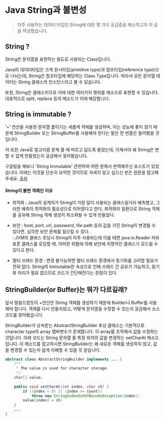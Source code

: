 # Java String과 불변성
> 자주 사용하는 데이터 타입인 String에 대한 몇 가지 궁금증을 해소하고자 이 글을 작성했습니다.


## String ?

String은 문자열을 표현하는 용도로 사용되는 Class입니다.

Java의 데이터타입은 크게 원시타입(primitive type)과 참조타입(reference type)으로 나뉘는데, String은 참조타입에 해당하는 Class Type입니다. 따라서 모든 문자열 데이터는 String 클래스의 인스턴스라고 볼 수 있습니다.

또한, String은 클래스이므로 이에 대한 여러가지 행위를 메소드로 표현할 수 있습니다. 대표적으로 split, replace 등의 메소드가 이에 해당합니다.


## String is immutable ?
'+' 연산을 사용한 문자열 붙이기는 새롭게 객체를 생성하며, 이는 성능에 좋지 않기 때문에 StringBuilder 또는 StringBuffer를 사용해야 한다는 말은 한 번쯤은 들어봤을 것입니다.

저 또한 Java로 알고리즘 문제 풀 때 마르고 닳도록 들었는데, 이제서야 왜 String은 변할 수 없게 만들었는지 궁금해서 찾아봤습니다.

구글링을 해보니 'String Immutable' 관련하여 어떤 분께서 번역해주신 포스트가 있었습니다. 아래는 이것을 단순히 요약한 것이므로 자세히 알고 싶으신 분은 원문을 참고해주세요.
[출처](http://www.mimul.com/pebble/default/2015/10/10/1444466677572.html)

#### String이 불변 객체인 이유

- 최적화
: Java의 설계자가 String이 가장 많이 사용되는 클래스일거라 예측했고, 그러한 예측이 최적화의 필요성으로 이어졌다고 한다. 최적화의 일환으로 String 객체를 공유해 String 객체 생성이 최소화될 수 있게 만들었다. 

- 보안
: host, port, url, password, file path 등의 값을 가진 String이 변경될 수 있다면, 심각한 보안 문제를 일으킬 수 있다. <br>
: JVM의 클래스 로딩시 String이 자주 사용되는데 이를 테면 java.io.Reader 자바 표준 클래스를 로딩할 때, 어떠한 위협에 의해 보안에 치명적인 클래스가 로드될 수 있다고 한다.

- 멀티 쓰레드 환경
: 변경 불가능하면 멀티 쓰레드 환경에서 동기화를 고려할 필요가 전혀 없다. String의 Immutable한 속성으로 인해 쓰레드 간 공유가 가능하고, 동기화 처리가 필요 없으므로 코드가 간단해진다는 장점이 있다. 


## StringBuilder(or Buffer)는 뭐가 다르길래?

앞서 말씀드렸듯이 +연산은 String 객체를 생성하기 때문에 Builder나 Buffer를 사용해야 합니다. 객체를 다시 만들지않고, 어떻게 문자열을 수정할 수 있는지 궁금해서 소스코드를 찾아봤습니다.

StringBuilder가 상속받는 AbstractStringBuilder 추상 클래스는 기본적으로 character type의 array 멤버변수가 존재합니다. 이 array를 조작해서 값을 수정하는 것입니다. 아래 코드는 String 문자열 중 특정 위치의 값을 변경하는 setCharAt 메소드입니다. 이 메소드를 참고하시면 StringBuilder는 왜 새로운 객체를 생성하지 않고, 값을 변경할 수 있는지 쉽게 이해할 수 있을 것 같습니다.

```java
abstract class AbstractStringBuilder implements ... {
    /**
     * The value is used for character storage.
     */
    char[] value;
    
    public void setCharAt(int index, char ch) {
        if ((index < 0) || (index >= count))
            throw new StringIndexOutOfBoundsException(index);
        value[index] = ch;
    }
    ...
}
```
